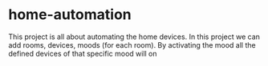 # home-automation
This project is all about automating the home devices. In this project we can add rooms, devices, moods (for each room). By activating the mood all the defined devices of that specific mood will on 
